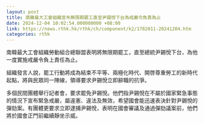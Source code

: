 ```yaml
---
layout: post
title: 南韓最大工會組織宣布無限期罷工直至尹錫悅下台為戒嚴令負責為止
date: 2024-12-04 10:02:54.000000000 +08:00
link: https://news.rthk.hk/rthk/ch/component/k2/1782011-20241204.htm
categories: rthk
---
```


南韓最大工會組織勞動組合總聯盟表明將無限期罷工，直至總統尹錫悅下台，為他一度實施戒嚴令負上責任為止。

組織發言人說，罷工行動將成為結束不平等、兩極化時代、開啓尊重勞工的新時代起點，將與民眾同一陣線，領導要求尹錫悅立即辭職的抗爭。

多個民間團體舉行記者會，要求罷免尹錫悅。他們指尹錫悅在不屬於國家緊急事態的情況下宣布緊急戒嚴，屬違憲、違法及無效，希望國會能迅速表決針對尹錫悅的彈劾案。有團體更要求立即逮捕尹錫悅，表明在國會審議及通過彈劾議案前，他們將於國會正門前繼續靜坐示威。
